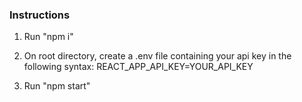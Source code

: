 ### Instructions

1. Run "npm i"

2. On root directory, create a .env file containing your api key  in the following syntax: REACT_APP_API_KEY=YOUR_API_KEY

3. Run "npm start"
